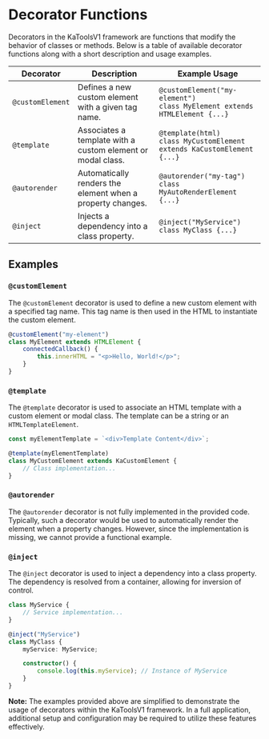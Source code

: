 # Decorator Functions

Decorators in the KaToolsV1 framework are functions that modify the behavior of classes or methods. Below is a table of available decorator functions along with a short description and usage examples.

| Decorator        | Description                                                  | Example Usage                                                                 |
|------------------|--------------------------------------------------------------|-------------------------------------------------------------------------------|
| `@customElement` | Defines a new custom element with a given tag name.          | `@customElement("my-element")`<br>`class MyElement extends HTMLElement {...}` |
| `@template`      | Associates a template with a custom element or modal class.  | `@template(html)`<br>`class MyCustomElement extends KaCustomElement {...}`    |
| `@autorender`    | Automatically renders the element when a property changes.   | `@autorender("my-tag")`<br>`class MyAutoRenderElement {...}`                  |
| `@inject`        | Injects a dependency into a class property.                  | `@inject("MyService")`<br>`class MyClass {...}`                               |

## Examples

### `@customElement`

The `@customElement` decorator is used to define a new custom element with a specified tag name. This tag name is then used in the HTML to instantiate the custom element.

```typescript
@customElement("my-element")
class MyElement extends HTMLElement {
    connectedCallback() {
        this.innerHTML = "<p>Hello, World!</p>";
    }
}
```

### `@template`

The `@template` decorator is used to associate an HTML template with a custom element or modal class. The template can be a string or an `HTMLTemplateElement`.

```typescript
const myElementTemplate = `<div>Template Content</div>`;

@template(myElementTemplate)
class MyCustomElement extends KaCustomElement {
    // Class implementation...
}
```

### `@autorender`

The `@autorender` decorator is not fully implemented in the provided code. Typically, such a decorator would be used to automatically render the element when a property changes. However, since the implementation is missing, we cannot provide a functional example.

### `@inject`

The `@inject` decorator is used to inject a dependency into a class property. The dependency is resolved from a container, allowing for inversion of control.

```typescript
class MyService {
    // Service implementation...
}

@inject("MyService")
class MyClass {
    myService: MyService;

    constructor() {
        console.log(this.myService); // Instance of MyService
    }
}
```

**Note:** The examples provided above are simplified to demonstrate the usage of decorators within the KaToolsV1 framework. In a full application, additional setup and configuration may be required to utilize these features effectively.
